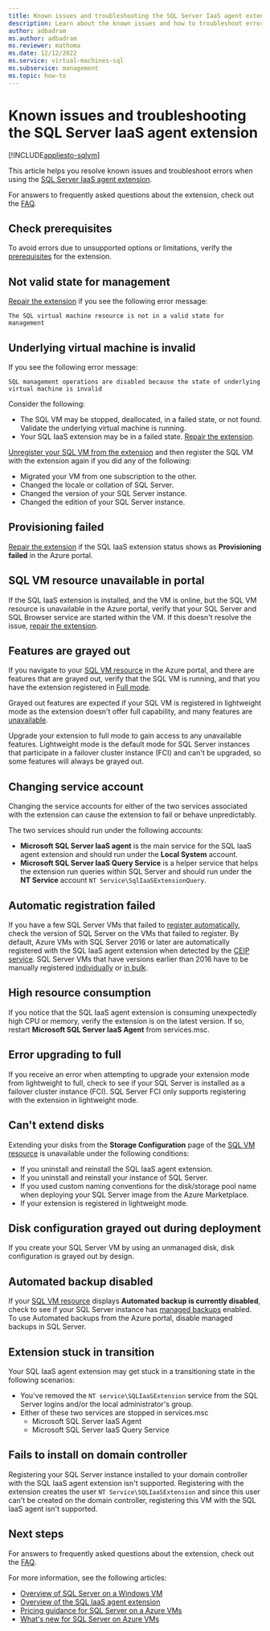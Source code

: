 ```yaml
---
title: Known issues and troubleshooting the SQL Server IaaS agent extension
description: Learn about the known issues and how to troubleshoot errors with the SQL Server Iaas Agent extension.
author: adbadram
ms.author: adbadram
ms.reviewer: mathoma
ms.date: 12/12/2022
ms.service: virtual-machines-sql
ms.subservice: management
ms.topic: how-to
---
```

# Known issues and troubleshooting the SQL Server IaaS agent extension
[!INCLUDE[appliesto-sqlvm](../../includes/appliesto-sqlvm.md)]

This article helps you resolve known issues and troubleshoot errors when using the [SQL Server IaaS agent extension](sql-server-iaas-agent-extension-automate-management.md). 

For answers to frequently asked questions about the extension, check out the [FAQ](frequently-asked-questions-faq.yml#sql-server-iaas-agent-extension). 

## Check prerequisites 

To avoid errors due to unsupported options or limitations, verify the [prerequisites](sql-agent-extension-manually-register-single-vm.md#prerequisites) for the extension. 

## Not valid state for management

[Repair the extension](sql-agent-extension-manually-register-single-vm.md#repair-extension) if you see the following error message: 

`The SQL virtual machine resource is not in a valid state for management`

## Underlying virtual machine is invalid

If you see the following error message: 

`SQL management operations are disabled because the state of underlying virtual machine is invalid`

Consider the following:

- The SQL VM may be stopped, deallocated, in a failed state, or not found. Validate the underlying virtual machine is running. 
- Your SQL IaaS extension may be in a failed state. [Repair the extension](sql-agent-extension-manually-register-single-vm.md#repair-extension). 

[Unregister your SQL VM from the extension](sql-agent-extension-manually-register-single-vm.md#unregister-from-extension) and then register the SQL VM with the extension again if you did any of the following:

- Migrated your VM from one subscription to the other.
- Changed the locale or collation of SQL Server. 
- Changed the version of your SQL Server instance. 
- Changed the edition of your SQL Server instance. 

## Provisioning failed 

[Repair the extension](sql-agent-extension-manually-register-single-vm.md#repair-extension) if the SQL IaaS extension status shows as **Provisioning failed** in the Azure portal. 

## SQL VM resource unavailable in portal 

If the SQL IaaS extension is installed, and the VM is online, but the SQL VM resource is unavailable in the Azure portal, verify that your SQL Server and SQL Browser service are started within the VM. If this doesn't resolve the issue, [repair the extension](sql-agent-extension-manually-register-single-vm.md#repair-extension). 

## Features are grayed out

If you navigate to your [SQL VM resource](manage-sql-vm-portal.md) in the Azure portal, and there are features that are grayed out, verify that the SQL VM is running, and that you have the extension registered in [Full mode](sql-server-iaas-agent-extension-automate-management.md#management-modes). 

Grayed out features are expected if your SQL VM is registered in lightweight mode as the extension doesn't offer full capability, and many features are [unavailable](sql-server-iaas-agent-extension-automate-management.md#feature-benefits). 

Upgrade your extension to full mode to gain access to any unavailable features. Lightweight mode is the default mode for SQL Server instances that participate in a failover cluster instance (FCI) and can't be upgraded, so some features will always be grayed out. 

## Changing service account

Changing the service accounts for either of the two services associated with the extension can cause the extension to fail or behave unpredictably. 

The two services should run under the following accounts:

- **Microsoft SQL Server IaaS agent** is the main service for the SQL IaaS agent extension and should run under the **Local System** account. 
- **Microsoft SQL Server IaaS Query Service** is a helper service that helps the extension run queries within SQL Server and should run under the **NT Service** account `NT Service\SqlIaaSExtensionQuery`. 


## Automatic registration failed

If you have a few SQL Server VMs that failed to [register automatically](sql-agent-extension-automatic-registration-all-vms.md), check the version of SQL Server on the VMs that failed to register. By default, Azure VMs with SQL Server 2016 or later are automatically registered with the SQL IaaS agent extension when detected by the [CEIP service](/sql/sql-server/usage-and-diagnostic-data-configuration-for-sql-server). SQL Server VMs that have versions earlier than 2016 have to be manually registered [individually](sql-agent-extension-manually-register-single-vm.md) or [in bulk](sql-agent-extension-manually-register-vms-bulk.md).

## High resource consumption 

If you notice that the SQL IaaS agent extension is consuming unexpectedly high CPU or memory, verify the extension is on the latest version. If so, restart **Microsoft SQL Server IaaS Agent** from services.msc. 

## Error upgrading to full 

If you receive an error when attempting to upgrade your extension mode from lightweight to full, check to see if your SQL Server is installed as a failover cluster instance (FCI). SQL Server FCI only supports registering with the extension in lightweight mode. 

## Can't extend disks 

Extending your disks from the **Storage Configuration** page of the [SQL VM resource](manage-sql-vm-portal.md) is unavailable under the following conditions: 

- If you uninstall and reinstall the SQL IaaS agent extension. 
- If you uninstall and reinstall your instance of SQL Server. 
- If you used custom naming conventions for the disk/storage pool name when deploying your SQL Server image from the Azure Marketplace. 
- If your extension is registered in lightweight mode. 

## Disk configuration grayed out during deployment

If you create your SQL Server VM by using an unmanaged disk, disk configuration is grayed out by design. 

## Automated backup disabled

If your [SQL VM resource](manage-sql-vm-portal.md) displays **Automated backup is currently disabled**, check to see if your SQL Server instance has [managed backups](/sql/relational-databases/backup-restore/enable-sql-server-managed-backup-to-microsoft-azure) enabled. To use Automated backups from the Azure portal, disable managed backups in SQL Server. 

## Extension stuck in transition 

Your SQL IaaS agent extension may get stuck in a transitioning state in the following scenarios:

- You've removed the `NT service\SQLIaaSExtension` service from the SQL Server logins and/or the local administrator's group.
- Either of these two services are stopped in services.msc 
   - Microsoft SQL Server IaaS Agent 
   - Microsoft SQL Server IaaS Query Service 

## Fails to install on domain controller

Registering your SQL Server instance installed to your domain controller with the SQL IaaS agent extension isn't supported. Registering with the extension creates the user `NT Service\SQLIaaSExtension` and since this user can't be created on the domain controller, registering this VM with the SQL IaaS agent isn't supported. 


## Next steps

For answers to frequently asked questions about the extension, check out the [FAQ](frequently-asked-questions-faq.yml#sql-server-iaas-agent-extension). 

For more information, see the following articles:

* [Overview of SQL Server on a Windows VM](sql-server-on-azure-vm-iaas-what-is-overview.md)
* [Overview of the SQL IaaS agent extension](sql-server-iaas-agent-extension-automate-management.md)
* [Pricing guidance for SQL Server on a Azure VMs](../windows/pricing-guidance.md)
* [What's new for SQL Server on Azure VMs](../windows/doc-changes-updates-release-notes-whats-new.md)
